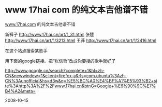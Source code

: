 # www 17hai com 的纯文本吉他谱不错

www.17hai.com 的纯文本吉他谱不错

新裤子
http://www.17hai.cn/art/1_31.html
张楚
http://www.17hai.cn/art/1/3213.html
王菲
http://www.17hai.cn/art/1/2416.html

在这个站点搜索某歌手

用下面的google链接。把“张信哲”改成你要搜的歌手就好了

http://www.google.cn/search?complete=1&hl=zh-CN&newwindow=1&client=firefox-a&rls=com.ubuntu%3Azh-CN%3Aunofficial&hs=d3w&q=%E5%BC%A0%E4%BF%A1%E5%93%B2+site%3Ahttp%3A%2F%2Fwww.17hai.cn&btnG=Google+%E6%90%9C%E7%B4%A2&meta=

2008-10-15